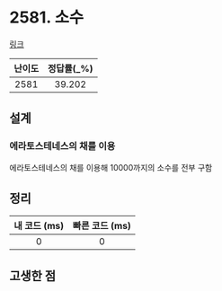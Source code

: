# 2581. 소수

[링크](https://www.acmicpc.net/problem/2581)

| 난이도 | 정답률(\_%) |
| :----: | :---------: |
|  2581  |   39.202    |

## 설계

### 에라토스테네스의 채를 이용

에라토스테네스의 채를 이용해 10000까지의 소수를 전부 구함

## 정리

| 내 코드 (ms) | 빠른 코드 (ms) |
| :----------: | :------------: |
|      0       |       0        |

## 고생한 점
